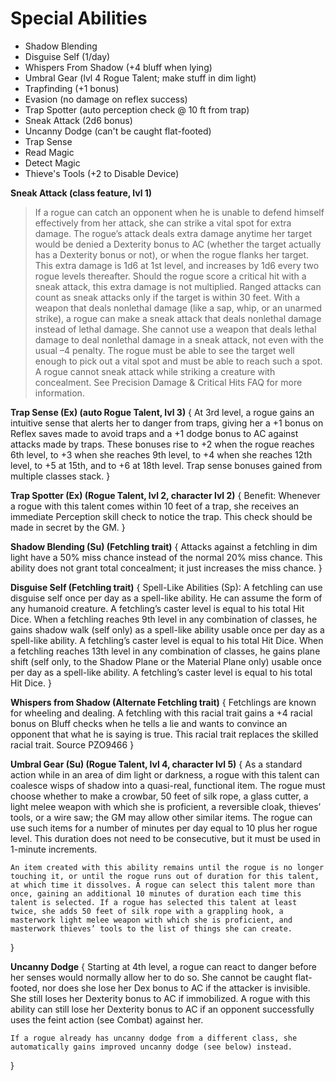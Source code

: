 # Special Abilities

- Shadow Blending
- Disguise Self (1/day)
- Whispers From Shadow (+4 bluff when lying)
- Umbral Gear (lvl 4 Rogue Talent; make stuff in dim light)
- Trapfinding (+1 bonus)
- Evasion (no damage on reflex success)
- Trap Spotter (auto perception check @ 10 ft from trap)
- Sneak Attack (2d6 bonus)
- Uncanny Dodge (can't be caught flat-footed)
- Trap Sense
- Read Magic
- Detect Magic
- Thieve's Tools (+2 to Disable Device)

**Sneak Attack (class feature, lvl 1)**

> If a rogue can catch an opponent when he is unable to defend himself effectively from her attack, she can strike a vital spot for extra damage.
> The rogue’s attack deals extra damage anytime her target would be denied a Dexterity bonus to AC (whether the target actually has a Dexterity bonus or not), or when the rogue flanks her target. This extra damage is 1d6 at 1st level, and increases by 1d6 every two rogue levels thereafter. Should the rogue score a critical hit with a sneak attack, this extra damage is not multiplied. Ranged attacks can count as sneak attacks only if the target is within 30 feet.
> With a weapon that deals nonlethal damage (like a sap, whip, or an unarmed strike), a rogue can make a sneak attack that deals nonlethal damage instead of lethal damage. She cannot use a weapon that deals lethal damage to deal nonlethal damage in a sneak attack, not even with the usual –4 penalty.
> The rogue must be able to see the target well enough to pick out a vital spot and must be able to reach such a spot. A rogue cannot sneak attack while striking a creature with concealment.
> See Precision Damage & Critical Hits FAQ for more information.


**Trap Sense (Ex) (auto Rogue Talent, lvl 3)** {
	At 3rd level, a rogue gains an intuitive sense that alerts her to danger from traps, giving her a +1 bonus on Reflex saves made to avoid traps and a +1 dodge bonus to AC against attacks made by traps. These bonuses rise to +2 when the rogue reaches 6th level, to +3 when she reaches 9th level, to +4 when she reaches 12th level, to +5 at 15th, and to +6 at 18th level. Trap sense bonuses gained from multiple classes stack.
}

**Trap Spotter (Ex) (Rogue Talent, lvl 2, character lvl 2)** {
	Benefit: Whenever a rogue with this talent comes within 10 feet of a trap, she receives an immediate Perception skill check to notice the trap. This check should be made in secret by the GM.
}



**Shadow Blending (Su) (Fetchling trait)** {
	Attacks against a fetchling in dim light have a 50% miss chance instead of the normal 20% miss chance. This ability does not grant total concealment; it just increases the miss chance.
}

**Disguise Self (Fetchling trait)** {
	Spell-Like Abilities (Sp): A fetchling can use disguise self once per day as a spell-like ability. He can assume the form of any humanoid creature. A fetchling’s caster level is equal to his total Hit Dice. When a fetchling reaches 9th level in any combination of classes, he gains shadow walk (self only) as a spell-like ability usable once per day as a spell-like ability. A fetchling’s caster level is equal to his total Hit Dice. When a fetchling reaches 13th level in any combination of classes, he gains plane shift (self only, to the Shadow Plane or the Material Plane only) usable once per day as a spell-like ability. A fetchling’s caster level is equal to his total Hit Dice.
}

**Whispers from Shadow (Alternate Fetchling trait)** {
	Fetchlings are known for wheeling and dealing. A fetchling with this racial trait gains a +4 racial bonus on Bluff checks when he tells a lie and wants to convince an opponent that what he is saying is true. This racial trait replaces the skilled racial trait. Source PZO9466
}

**Umbral Gear (Su) (Rogue Talent, lvl 4, character lvl 5)** {
	As a standard action while in an area of dim light or darkness, a rogue with this talent can coalesce wisps of shadow into a quasi-real, functional item. The rogue must choose whether to make a crowbar, 50 feet of silk rope, a glass cutter, a light melee weapon with which she is proficient, a reversible cloak, thieves’ tools, or a wire saw; the GM may allow other similar items. The rogue can use such items for a number of minutes per day equal to 10 plus her rogue level. This duration does not need to be consecutive, but it must be used in 1-minute increments.

	An item created with this ability remains until the rogue is no longer touching it, or until the rogue runs out of duration for this talent, at which time it dissolves. A rogue can select this talent more than once, gaining an additional 10 minutes of duration each time this talent is selected. If a rogue has selected this talent at least twice, she adds 50 feet of silk rope with a grappling hook, a masterwork light melee weapon with which she is proficient, and masterwork thieves’ tools to the list of things she can create.
}

**Uncanny Dodge** {
	Starting at 4th level, a rogue can react to danger before her senses would normally allow her to do so. She cannot be caught flat-footed, nor does she lose her Dex bonus to AC if the attacker is invisible. She still loses her Dexterity bonus to AC if immobilized. A rogue with this ability can still lose her Dexterity bonus to AC if an opponent successfully uses the feint action (see Combat) against her.

	If a rogue already has uncanny dodge from a different class, she automatically gains improved uncanny dodge (see below) instead.
}
